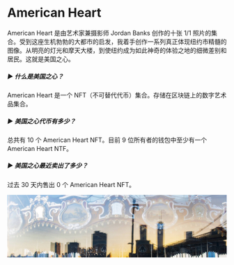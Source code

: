 # American Heart

American Heart 是由艺术家兼摄影师 Jordan Banks 创作的十张 1/1 照片的集合。受到这座生机勃勃的大都市的启发，我着手创作一系列真正体现纽约市精髓的图像。从明亮的灯光和摩天大楼，到使纽约成为如此神奇的体验之地的细微差别和居民。这就是美国之心。

##### ▶ 什么是美国之心？

American Heart 是一个 NFT（不可替代代币）集合。存储在区块链上的数字艺术品集合。

##### ▶ 美国之心代币有多少？

总共有 10 个 American Heart NFT。目前 9 位所有者的钱包中至少有一个 American Heart NTF。

##### ▶ 美国之心最近卖出了多少？

过去 30 天内售出 0 个 American Heart NFT。

![unnamed](unnamed.jpg)
